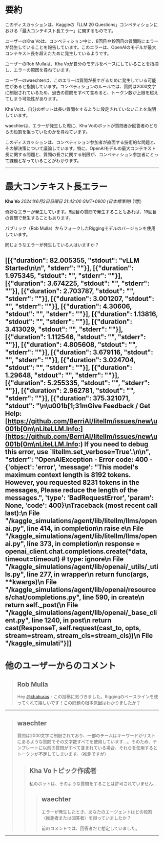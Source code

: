 # 要約 
このディスカッションは、Kaggleの「LLM 20 Questions」コンペティションにおける「最大コンテキスト長エラー」に関するものです。

ユーザーのKha Voは、コンペティション中に、8回目や19回目の質問時にエラーが発生していることを報告しています。このエラーは、OpenAIのモデルが最大コンテキスト長を超えたために発生しているようです。

ユーザーのRob Mullaは、Kha Voが自分のモデルをベースにしていることを指摘し、エラーの原因を尋ねています。

ユーザーのwaechterは、このエラーは質問が長すぎるために発生している可能性があると指摘しています。コンペティションのルールでは、質問は2000文字に制限されているため、過去の質問をすべて含めると、トークン数が上限を超えてしまう可能性があります。

Kha Voは、自分のボットは長い質問をするように設定されていないことを説明しています。

waechterは、エラーが発生した際に、Kha Voのボットが質問者か回答者のどちらの役割を担っていたのかを尋ねています。

このディスカッションは、コンペティション参加者が直面する技術的な問題と、その解決策について議論しています。特に、OpenAIモデルの最大コンテキスト長に関する問題と、質問の長さに関する制限が、コンペティション参加者にとって課題となっていることがわかります。


---
# 最大コンテキスト長エラー

**Kha Vo** *2024年6月2日日曜日 21:42:00 GMT+0900 (日本標準時)* (1票)

奇妙なエラーが発生しています。8回目の質問で発生することもあれば、19回目の質問で発生することもあります。

パブリック（Rob Mulla）からフォークしたRiggingモデルのバージョンを使用しています。

同じようなエラーが発生している人はいますか？

[[{"duration": 82.005355, "stdout": "vLLM Started\n\n", "stderr": ""}],
 [{"duration": 1.975345, "stdout": "", "stderr": ""}],
 [{"duration": 3.674225, "stdout": "", "stderr": ""}],
 [{"duration": 2.703787, "stdout": "", "stderr": ""}],
 [{"duration": 3.001207, "stdout": "", "stderr": ""}],
 [{"duration": 4.30606, "stdout": "", "stderr": ""}],
 [{"duration": 1.13816, "stdout": "", "stderr": ""}],
 [{"duration": 3.413029, "stdout": "", "stderr": ""}],
 [{"duration": 1.112546, "stdout": "", "stderr": ""}],
 [{"duration": 4.805608, "stdout": "", "stderr": ""}],
 [{"duration": 3.679116, "stdout": "", "stderr": ""}],
 [{"duration": 3.024704, "stdout": "", "stderr": ""}],
 [{"duration": 1.29648, "stdout": "", "stderr": ""}],
 [{"duration": 5.255335, "stdout": "", "stderr": ""}],
 [{"duration": 2.962781, "stdout": "", "stderr": ""}],
 [{"duration": 375.321071, "stdout": "\n\u001b[1;31mGive Feedback / Get Help: [https://github.com/BerriAI/litellm/issues/new\u001b[0m\nLiteLLM.Info:](https://github.com/BerriAI/litellm/issues/new\u001b[0m\nLiteLLM.Info:) If you need to debug this error, use `litellm.set_verbose=True'.\n\n", "stderr": "OpenAIException - Error code: 400 - {'object': 'error', 'message': \"This model's maximum context length is 8192 tokens. However, you requested 8231 tokens in the messages, Please reduce the length of the messages.\", 'type': 'BadRequestError', 'param': None, 'code': 400}\nTraceback (most recent call last):\n  File \"/kaggle_simulations/agent/lib/litellm/llms/openai.py\", line 414, in completion\n    raise e\n  File \"/kaggle_simulations/agent/lib/litellm/llms/openai.py\", line 373, in completion\n    response = openai_client.chat.completions.create(*data, timeout=timeout)  # type: ignore\n  File \"/kaggle_simulations/agent/lib/openai/_utils/_utils.py\", line 277, in wrapper\n    return func(args, **kwargs)\n  File \"/kaggle_simulations/agent/lib/openai/resources/chat/completions.py\", line 590, in create\n    return self._post(\n  File \"/kaggle_simulations/agent/lib/openai/_base_client.py\", line 1240, in post\n    return cast(ResponseT, self.request(cast_to, opts, stream=stream, stream_cls=stream_cls))\n  File \"/kaggle_simulati"}]]
---
 # 他のユーザーからのコメント
> ## Rob Mulla
> 
> Hey [@khahuras](https://www.kaggle.com/khahuras) - この投稿に気づきました。Riggingのベースラインを使ってくれて嬉しいです！この問題の根本原因はわかりましたか？
> 
> 
> 
---
> ## waechter
> 
> 質問は2000文字に制限されており、一部のチームはキーワードがリストにあるような質問でその文字数すべてを使用しています...。そのため、テンプレートに以前の質問がすべて含まれている場合、それらを使用するとトークンが不足してしまいます。（推測ですが）
> 
> 
> 
> > ## Kha Voトピック作成者
> > 
> > 私のボットは、そのような質問をすることは許可されていません...
> > 
> > 
> > 
> > > ## waechter
> > > 
> > > エラーが発生したとき、あなたのエージェントはどの役割（推測者または回答者）を担っていましたか？
> > > 
> > > 前のコメントでは、回答者だと想定していました。
> > > 
> > > 
> > > 
---


